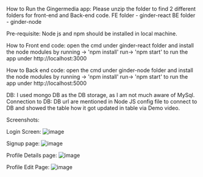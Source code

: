 How to Run the Gingermedia app: 
Please unzip the folder to find 2 different folders for front-end and Back-end code.
FE folder - ginder-react
BE folder - ginder-node

Pre-requisite: Node js and npm should be installed in local machine.

How to Front end code: 
open the cmd under ginder-react folder and install the node modules by running -> 'npm install'
run-> 'npm start' to run the app under http://localhost:3000

How to Back end code: 
open the cmd under ginder-node folder and install the node modules by running -> 'npm install'
run-> 'npm start' to run the app under http://localhost:5000

DB: I used mongo DB as the DB storage, as I am not much aware of MySql. 
Connection to DB: DB url are mentioned in Node JS config file to connect to DB and showed the table how it got updated in table via Demo video.

Screenshots:

Login Screen:
![image](https://github.com/Soranya6886/Gingermedia-group/assets/158595317/b72bbf4f-20fa-4749-9c06-6e921b154b5f)

Signup page:
![image](https://github.com/Soranya6886/Gingermedia-group/assets/158595317/3f2f070c-3051-4dd7-b445-0185ff82e335)

Profile Details page:
![image](https://github.com/Soranya6886/Gingermedia-group/assets/158595317/03f83f48-322f-4632-9b39-57cee2c0b720)

Profile Edit Page:
![image](https://github.com/Soranya6886/Gingermedia-group/assets/158595317/1846a4c9-18bf-4b28-9683-1ad3c2f241ea)






